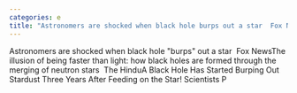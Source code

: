 ```yaml
---
categories: e
title: "Astronomers are shocked when black hole burps out a star  Fox News"
---
```

Astronomers are shocked when black hole "burps" out a star&nbsp;&nbsp;Fox NewsThe illusion of being faster than light: how black holes are formed through the merging of neutron stars&nbsp;&nbsp;The HinduA Black Hole Has Started Burping Out Stardust Three Years After Feeding on the Star! Scientists P